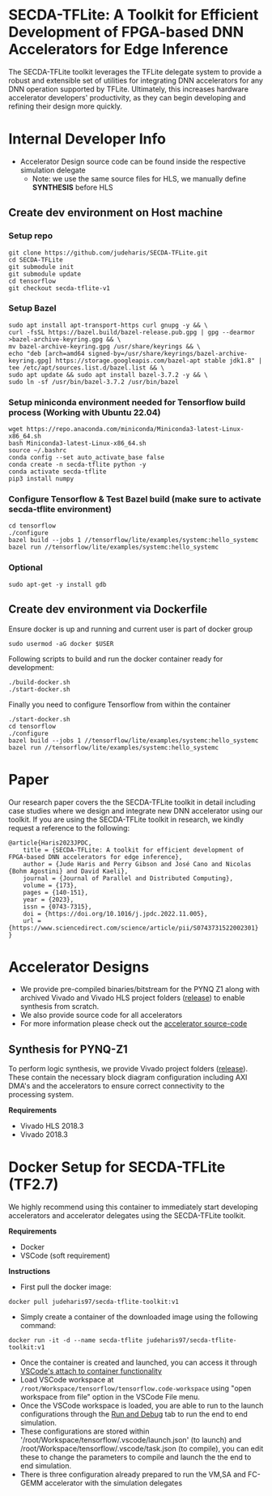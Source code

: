 # SECDA-TFLite: A Toolkit for Efficient Development of FPGA-based DNN Accelerators for Edge Inference

The SECDA-TFLite toolkit leverages the TFLite delegate system to provide a robust and extensible set of utilities for integrating DNN accelerators for any DNN operation supported by TFLite.
Ultimately, this increases hardware accelerator developers' productivity, as they can begin developing and refining their design more quickly.


# Internal Developer Info
* Accelerator Design source code can be found inside the respective simulation delegate
  * Note: we use the same source files for HLS, we manually define __SYNTHESIS__ before HLS
 
## Create dev environment on Host machine 
### Setup repo
```
git clone https://github.com/judeharis/SECDA-TFLite.git
cd SECDA-TFLite
git submodule init
git submodule update
cd tensorflow 
git checkout secda-tflite-v1
```

### Setup Bazel
```
sudo apt install apt-transport-https curl gnupg -y && \
curl -fsSL https://bazel.build/bazel-release.pub.gpg | gpg --dearmor >bazel-archive-keyring.gpg && \
mv bazel-archive-keyring.gpg /usr/share/keyrings && \
echo "deb [arch=amd64 signed-by=/usr/share/keyrings/bazel-archive-keyring.gpg] https://storage.googleapis.com/bazel-apt stable jdk1.8" | tee /etc/apt/sources.list.d/bazel.list && \
sudo apt update && sudo apt install bazel-3.7.2 -y && \
sudo ln -sf /usr/bin/bazel-3.7.2 /usr/bin/bazel
```

### Setup miniconda environment needed for Tensorflow build process (Working with Ubuntu 22.04) 
```
wget https://repo.anaconda.com/miniconda/Miniconda3-latest-Linux-x86_64.sh
bash Miniconda3-latest-Linux-x86_64.sh
source ~/.bashrc
conda config --set auto_activate_base false
conda create -n secda-tflite python -y
conda activate secda-tflite
pip3 install numpy
```

###  Configure Tensorflow & Test Bazel build (make sure to activate secda-tflite environment)
```
cd tensorflow 
./configure
bazel build --jobs 1 //tensorflow/lite/examples/systemc:hello_systemc
bazel run //tensorflow/lite/examples/systemc:hello_systemc
```


### Optional
```
sudo apt-get -y install gdb
```

## Create dev environment via Dockerfile
Ensure docker is up and running and current user is part of docker group
``` 
sudo usermod -aG docker $USER
```
Following scripts to build and run the docker container ready for development:
```
./build-docker.sh
./start-docker.sh
```

Finally you need to configure Tensorflow from within the container
```
./start-docker.sh
cd tensorflow 
./configure
bazel build --jobs 1 //tensorflow/lite/examples/systemc:hello_systemc
bazel run //tensorflow/lite/examples/systemc:hello_systemc
```




# Paper
Our research paper covers the the SECDA-TFLite toolkit in detail including case studies where we design and integrate new DNN accelerator using our toolkit. If you are using the SECDA-TFLite toolkit in research, we kindly request a reference to the following:

```
@article{Haris2023JPDC,
    title = {SECDA-TFLite: A toolkit for efficient development of FPGA-based DNN accelerators for edge inference},
    author = {Jude Haris and Perry Gibson and José Cano and Nicolas {Bohm Agostini} and David Kaeli},
    journal = {Journal of Parallel and Distributed Computing},
    volume = {173},
    pages = {140-151},
    year = {2023},
    issn = {0743-7315},
    doi = {https://doi.org/10.1016/j.jpdc.2022.11.005},
    url = {https://www.sciencedirect.com/science/article/pii/S0743731522002301}
}
```


# Accelerator Designs
* We provide pre-compiled binaries/bitstream for the PYNQ Z1 along with archived Vivado and Vivado HLS project folders ([release](https://github.com/gicLAB/SECDA-TFLite/releases/tag/v1.0)) to enable synthesis from scratch.
* We also provide source code for all accelerators
* For more information please check out the [accelerator source-code](secda_tflite_accel)

## Synthesis for PYNQ-Z1
To perform logic synthesis, we provide Vivado project folders ([release](https://github.com/gicLAB/SECDA-TFLite/releases/tag/v1.0)). These contain the necessary block diagram configuration including AXI DMA's and the accelerators to ensure correct connectivity to the processing system.

**Requirements**
* Vivado HLS 2018.3
* Vivado 2018.3


# Docker Setup for SECDA-TFLite (TF2.7)
We highly recommend using this container to immediately start developing accelerators and accelerator delegates using the SECDA-TFLite toolkit.

**Requirements**
* Docker
* VSCode (soft requirement)

**Instructions**
* First pull the docker image: 
```
docker pull judeharis97/secda-tflite-toolkit:v1
```
* Simply create a container of the downloaded image using the following command: 
```
docker run -it -d --name secda-tflite judeharis97/secda-tflite-toolkit:v1
```

* Once the container is created and launched, you can access it through [VSCode's attach to container functionality](https://code.visualstudio.com/docs/remote/attach-container)
* Load VSCode workspace at `/root/Workspace/tensorflow/tensorflow.code-workspace` using "open workspace from file" option in the VSCode File menu.
* Once the VSCode workspace is loaded, you are able to run to the launch configurations through the [Run and Debug](https://code.visualstudio.com/docs/editor/debugging) tab to run the end to end simulation.
* These configurations are stored within '/root/Workspace/tensorflow/.vscode/launch.json' (to launch) and /root/Workspace/tensorflow/.vscode/task.json (to compile), you can edit these to change the parameters to compile and launch the the end to end simulation.
* There is three configuration already prepared to run the VM,SA and FC-GEMM accelerator with the simulation delegates
